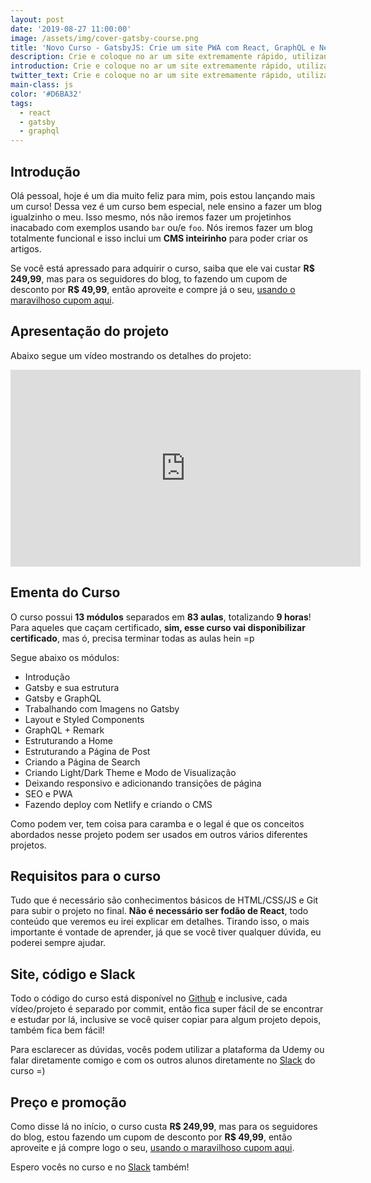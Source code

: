 ```yaml
---
layout: post
date: '2019-08-27 11:00:00'
image: /assets/img/cover-gatsby-course.png
title: 'Novo Curso - GatsbyJS: Crie um site PWA com React, GraphQL e Netlify CMS'
description: Crie e coloque no ar um site extremamente rápido, utilizando boas práticas e as ferramentas mais utilizadas no mercado.
introduction: Crie e coloque no ar um site extremamente rápido, utilizando boas práticas e as ferramentas mais utilizadas no mercado.
twitter_text: Crie e coloque no ar um site extremamente rápido, utilizando boas práticas e as ferramentas mais utilizadas no mercado.
main-class: js
color: '#D6BA32'
tags:
  - react
  - gatsby
  - graphql
---
```


## Introdução

Olá pessoal, hoje é um dia muito feliz para mim, pois estou lançando mais um curso! Dessa vez é um curso bem especial, nele ensino a fazer um blog igualzinho o meu. Isso mesmo, nós não iremos fazer um projetinhos inacabado com exemplos usando `bar` ou/e `foo`. Nós iremos fazer um blog totalmente funcional e isso inclui um **CMS inteirinho** para poder criar os artigos.

Se você está apressado para adquirir o curso, saiba que ele vai custar **R\$ 249,99**, mas para os seguidores do blog, to fazendo um cupom de desconto por **R\$ 49,99**, então aproveite e compre já o seu, [usando o maravilhoso cupom aqui](https://www.udemy.com/gatsby-crie-um-site-pwa-com-react-graphql-e-netlify-cms/?couponCode=PROMONOV21).

## Apresentação do projeto

Abaixo segue um vídeo mostrando os detalhes do projeto:

<iframe width="560" height="315" src="https://www.youtube.com/embed/mCrK1r9ua34" frameborder="0" allow="accelerometer; autoplay; encrypted-media; gyroscope; picture-in-picture" allowfullscreen></iframe>

## Ementa do Curso

O curso possui **13 módulos** separados em **83 aulas**, totalizando **9 horas**! Para aqueles que caçam certificado, **sim, esse curso vai disponibilizar certificado**, mas ó, precisa terminar todas as aulas hein =p

Segue abaixo os módulos:

- Introdução
- Gatsby e sua estrutura
- Gatsby e GraphQL
- Trabalhando com Imagens no Gatsby
- Layout e Styled Components
- GraphQL + Remark
- Estruturando a Home
- Estruturando a Página de Post
- Criando a Página de Search
- Criando Light/Dark Theme e Modo de Visualização
- Deixando responsivo e adicionando transições de página
- SEO e PWA
- Fazendo deploy com Netlify e criando o CMS

Como podem ver, tem coisa para caramba e o legal é que os conceitos abordados nesse projeto podem ser usados em outros vários diferentes projetos.

## Requisitos para o curso

Tudo que é necessário são conhecimentos básicos de HTML/CSS/JS e Git para subir o projeto no final. **Não é necessário ser fodão de React**, todo conteúdo que veremos eu irei explicar em detalhes. Tirando isso, o mais importante é vontade de aprender, já que se você tiver qualquer dúvida, eu poderei sempre ajudar.

## Site, código e Slack

Todo o código do curso está disponível no [Github](https://github.com/willianjusten/gatsby-course) e inclusive, cada vídeo/projeto é separado por commit, então fica super fácil de se encontrar e estudar por lá, inclusive se você quiser copiar para algum projeto depois, também fica bem fácil!

Para esclarecer as dúvidas, vocês podem utilizar a plataforma da Udemy ou falar diretamente comigo e com os outros alunos diretamente no [Slack](https://bit.ly/slack-will/) do curso =)

## Preço e promoção

Como disse lá no início, o curso custa **R\$ 249,99**, mas para os seguidores do blog, estou fazendo um cupom de desconto por **R\$ 49,99**, então aproveite e já compre logo o seu, [usando o maravilhoso cupom aqui](https://www.udemy.com/gatsby-crie-um-site-pwa-com-react-graphql-e-netlify-cms/?couponCode=PROMONOV21).

Espero vocês no curso e no [Slack](https://bit.ly/slack-will/) também!
